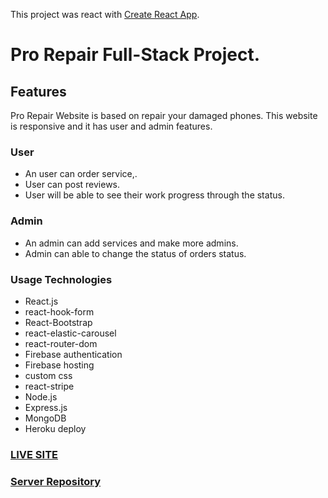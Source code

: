 This project was react with [Create React App](https://github.com/facebook/create-react-app).

# Pro Repair Full-Stack Project.

## Features
 Pro Repair Website is based on repair your damaged phones. This website is responsive and it has user and admin features.

### User 
- An user can order service,.
- User can post reviews.
- User will be able to see their work progress through the status.

### Admin
- An admin can add services and make more admins.
- Admin can able to change the status of orders status.


### Usage Technologies
- React.js
- react-hook-form
- React-Bootstrap
- react-elastic-carousel
- react-router-dom
- Firebase authentication
- Firebase hosting
- custom css
- react-stripe
- Node.js
- Express.js
- MongoDB
- Heroku deploy

### [LIVE SITE](https://pro-repair-3e06d.web.app/)
### [Server Repository](https://github.com/Porgramming-Hero-web-course/complete-website-server-Yusuf-Zw)
